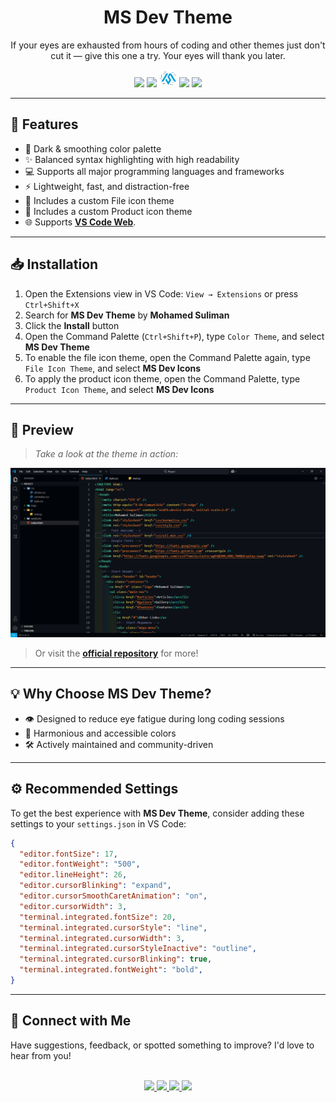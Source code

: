 <div align="center">

# MS Dev Theme

If your eyes are exhausted from hours of coding and other themes just don't cut it — give this one a try. Your eyes will thank you later.

<img src="https://img.shields.io/badge/v1.3.0-=?style=for-the-badge&colorA=222832&colorB=373277&label=version">

<img src="https://img.shields.io/badge/v1.33+-=?style=for-the-badge&colorA=222832&colorB=373277&label=vscode">

<img src="https://raw.githubusercontent.com/mhmdsulimn/MS-Dev-Theme/refs/heads/main/logo.png" width="28">

<img src="https://img.shields.io/badge/Egypt-=?style=for-the-badge&colorA=222832&colorB=373277&label=made%20in">

<img src="https://img.shields.io/visual-studio-marketplace/i/mhmdsulimn.msdev-vscode?style=for-the-badge&colorA=222832&colorB=373277">

</div>

---

## 🚀 Features

- 🖤 Dark & smoothing color palette
- ✨ Balanced syntax highlighting with high readability
- 💻 Supports all major programming languages and frameworks
- ⚡ Lightweight, fast, and distraction-free
- 📁 Includes a custom File icon theme
- 🧩 Includes a custom Product icon theme
- 🌐 Supports **<a href="https://vscode.dev/">VS Code Web</a>**.

---

## 📥 Installation

1. Open the Extensions view in VS Code: `View → Extensions` or press `Ctrl+Shift+X`  
2. Search for **MS Dev Theme** by **Mohamed Suliman**
3.  Click the **Install** button 
4. Open the Command Palette (`Ctrl+Shift+P`), type `Color Theme`, and select **MS Dev Theme**
5. To enable the file icon theme, open the Command Palette again, type `File Icon Theme`, and select **MS Dev Icons**
6. To apply the product icon theme, open the Command Palette, type `Product Icon Theme`, and select **MS Dev Icons**

---

## 📸 Preview

> _Take a look at the theme in action:_

![](https://raw.githubusercontent.com/mhmdsulimn/MS-Dev-Theme/refs/heads/main/theme_preview.gif)  

> Or visit the **[official repository](https://github.com/mhmdsulimn/MS-Dev-Theme)** for more!

---

## 💡 Why Choose MS Dev Theme?

- 👁️ Designed to reduce eye fatigue during long coding sessions
- 🎨 Harmonious and accessible colors
- 🛠️ Actively maintained and community-driven

---

## ⚙️ Recommended Settings

To get the best experience with **MS Dev Theme**, consider adding these settings to your `settings.json` in VS Code:

```json
{
  "editor.fontSize": 17,
  "editor.fontWeight": "500",
  "editor.lineHeight": 26,
  "editor.cursorBlinking": "expand",
  "editor.cursorSmoothCaretAnimation": "on",
  "editor.cursorWidth": 3,
  "terminal.integrated.fontSize": 20,
  "terminal.integrated.cursorStyle": "line",
  "terminal.integrated.cursorWidth": 3,
  "terminal.integrated.cursorStyleInactive": "outline",
  "terminal.integrated.cursorBlinking": true,
  "terminal.integrated.fontWeight": "bold",
}
```
---

## 💬 Connect with Me

Have suggestions, feedback, or spotted something to improve? I'd love to hear from you!

<br>
<div align="center">
  <a href="https://www.youtube.com/@mhmdsulimn" target="_blank">
    <img src="https://img.shields.io/static/v1?message=YouTube&logo=youtube&label=&color=FF0000&logoColor=white&labelColor=&style=for-the-badge" height="30" />
  </a>
  <a href="https://www.tiktok.com/@mhmdsulimn" target="_blank">
    <img src="https://img.shields.io/static/v1?message=TikTok&logo=tiktok&label=&color=252529&logoColor=white&labelColor=&style=for-the-badge" height="30" />
  </a>
  <a href="https://t.me/mhmdsulimn" target="_blank">
    <img src="https://img.shields.io/static/v1?message=Telegram&logo=telegram&label=&color=2CA5E0&logoColor=white&labelColor=&style=for-the-badge" height="30" />
  </a>
  <a href="https://github.com/mhmdsulimn" target="_blank">
    <img src="https://img.shields.io/static/v1?message=GitHub&logo=github&label=&color=252529&logoColor=white&labelColor=&style=for-the-badge" height="30" />
  </a>
</div>
